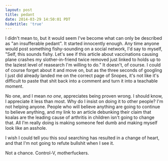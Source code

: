 ```yaml
---
layout: post
title: pedant
date: 2014-03-29 14:50:01 PDT
hidetitle: 'true'
---
```


I didn't mean to, but it would seem I've become what can only be described as "an insufferable pedant". It started innocently enough. Any time anyone would post something fishy-sounding on a social network, I'd say to myself, "Self, this sounds fishy. Let's see if this article about vaccinations causing plane crashes my slother-in-friend twice removed just linked to holds up to the laziest level of reasearch I'm willing to do." It doesn't, of course. I could of course forget about it and move on, but as the three seconds of googling I just did already landed me on the correct page of Snopes, it's not like it's difficult to paste that shit back into a comment and turn it into a teachable moment.

No one, and I mean *no one*, appreciates being proven wrong. I should know, I appreciate it less than most. Why do I insist on doing it to other people? I'm not helping anyone. People who will believe anything are going to continue to believe anything, and my link to an article debunking their claim that koalas are the leading cause of arthritis in children isn't going to change that. All I'm really doing is making someone feel dumb and making myself look like an asshole.

I wish I could tell you this soul searching has resulted in a change of heart, and that I'm not going to refute bullshit when I see it. 

Not a chance. Control-V, motherfuckers.
